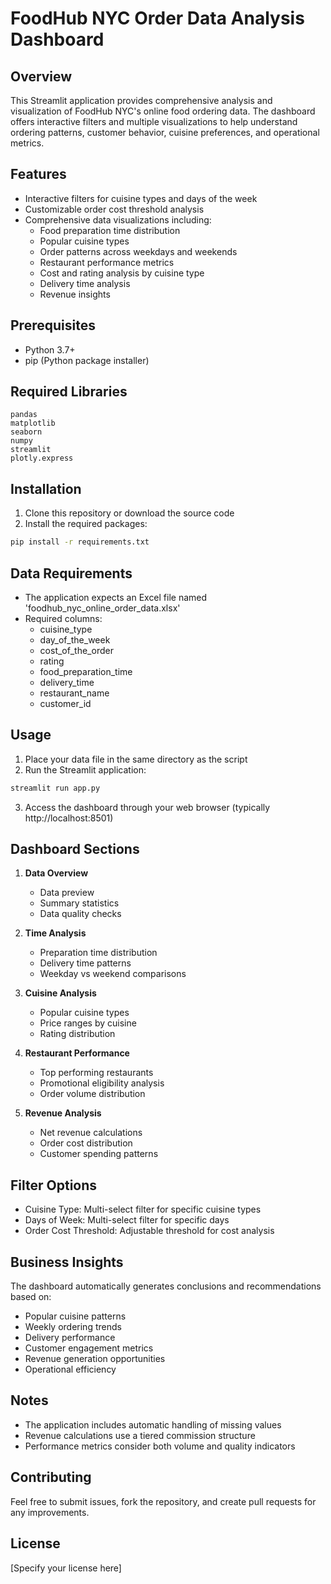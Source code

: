 # FoodHub NYC Order Data Analysis Dashboard

## Overview
This Streamlit application provides comprehensive analysis and visualization of FoodHub NYC's online food ordering data. The dashboard offers interactive filters and multiple visualizations to help understand ordering patterns, customer behavior, cuisine preferences, and operational metrics.

## Features
- Interactive filters for cuisine types and days of the week
- Customizable order cost threshold analysis
- Comprehensive data visualizations including:
  - Food preparation time distribution
  - Popular cuisine types
  - Order patterns across weekdays and weekends
  - Restaurant performance metrics
  - Cost and rating analysis by cuisine type
  - Delivery time analysis
  - Revenue insights

## Prerequisites
- Python 3.7+
- pip (Python package installer)

## Required Libraries
```
pandas
matplotlib
seaborn
numpy
streamlit
plotly.express
```

## Installation
1. Clone this repository or download the source code
2. Install the required packages:
```bash
pip install -r requirements.txt
```

## Data Requirements
- The application expects an Excel file named 'foodhub_nyc_online_order_data.xlsx'
- Required columns:
  - cuisine_type
  - day_of_the_week
  - cost_of_the_order
  - rating
  - food_preparation_time
  - delivery_time
  - restaurant_name
  - customer_id

## Usage
1. Place your data file in the same directory as the script
2. Run the Streamlit application:
```bash
streamlit run app.py
```
3. Access the dashboard through your web browser (typically http://localhost:8501)

## Dashboard Sections
1. **Data Overview**
   - Data preview
   - Summary statistics
   - Data quality checks

2. **Time Analysis**
   - Preparation time distribution
   - Delivery time patterns
   - Weekday vs weekend comparisons

3. **Cuisine Analysis**
   - Popular cuisine types
   - Price ranges by cuisine
   - Rating distribution

4. **Restaurant Performance**
   - Top performing restaurants
   - Promotional eligibility analysis
   - Order volume distribution

5. **Revenue Analysis**
   - Net revenue calculations
   - Order cost distribution
   - Customer spending patterns

## Filter Options
- Cuisine Type: Multi-select filter for specific cuisine types
- Days of Week: Multi-select filter for specific days
- Order Cost Threshold: Adjustable threshold for cost analysis

## Business Insights
The dashboard automatically generates conclusions and recommendations based on:
- Popular cuisine patterns
- Weekly ordering trends
- Delivery performance
- Customer engagement metrics
- Revenue generation opportunities
- Operational efficiency

## Notes
- The application includes automatic handling of missing values
- Revenue calculations use a tiered commission structure
- Performance metrics consider both volume and quality indicators

## Contributing
Feel free to submit issues, fork the repository, and create pull requests for any improvements.

## License
[Specify your license here]
